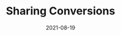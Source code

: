 ---
title: 'Sharing Conversions'
date: 2021-08-19
permalink: /posts/2021/08/blog-post-4/
tags:
  - ABY3
  - Sharing Conversions
  - ABY
---